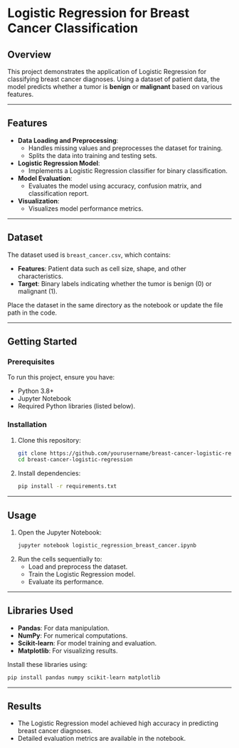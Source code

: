 # Logistic Regression for Breast Cancer Classification

## Overview
This project demonstrates the application of Logistic Regression for classifying breast cancer diagnoses. Using a dataset of patient data, the model predicts whether a tumor is **benign** or **malignant** based on various features.

---

## Features
- **Data Loading and Preprocessing**:
  - Handles missing values and preprocesses the dataset for training.
  - Splits the data into training and testing sets.
- **Logistic Regression Model**:
  - Implements a Logistic Regression classifier for binary classification.
- **Model Evaluation**:
  - Evaluates the model using accuracy, confusion matrix, and classification report.
- **Visualization**:
  - Visualizes model performance metrics.

---

## Dataset
The dataset used is `breast_cancer.csv`, which contains:
- **Features**: Patient data such as cell size, shape, and other characteristics.
- **Target**: Binary labels indicating whether the tumor is benign (0) or malignant (1).

Place the dataset in the same directory as the notebook or update the file path in the code.

---

## Getting Started

### Prerequisites
To run this project, ensure you have:
- Python 3.8+
- Jupyter Notebook
- Required Python libraries (listed below).

### Installation
1. Clone this repository:
   ```bash
   git clone https://github.com/yourusername/breast-cancer-logistic-regression.git
   cd breast-cancer-logistic-regression
   ```
2. Install dependencies:
   ```bash
   pip install -r requirements.txt
   ```

---

## Usage
1. Open the Jupyter Notebook:
   ```bash
   jupyter notebook logistic_regression_breast_cancer.ipynb
   ```
2. Run the cells sequentially to:
   - Load and preprocess the dataset.
   - Train the Logistic Regression model.
   - Evaluate its performance.

---

## Libraries Used
- **Pandas**: For data manipulation.
- **NumPy**: For numerical computations.
- **Scikit-learn**: For model training and evaluation.
- **Matplotlib**: For visualizing results.

Install these libraries using:
```bash
pip install pandas numpy scikit-learn matplotlib
```

---

## Results
- The Logistic Regression model achieved high accuracy in predicting breast cancer diagnoses.
- Detailed evaluation metrics are available in the notebook.



